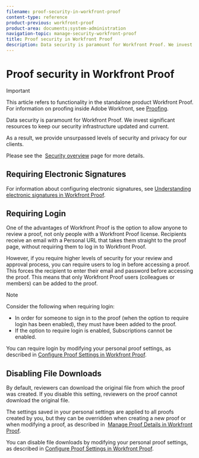 ```yaml
---
filename: proof-security-in-workfront-proof
content-type: reference
product-previous: workfront-proof
product-area: documents;system-administration
navigation-topic: manage-security-workfront-proof
title: Proof security in Workfront Proof
description: Data security is paramount for Workfront Proof. We invest significant resources to keep our security infrastructure updated and current.
---
```


# Proof security in Workfront Proof

>[!IMPORTANT]
>
>This article refers to functionality in the standalone product Workfront Proof. For information on proofing inside Adobe Workfront, see [Proofing](../../../review-and-approve-work/proofing/proofing.md).

Data security is paramount for Workfront Proof. We invest significant resources to keep our security infrastructure updated and current.

As a result, we provide unsurpassed levels of security and privacy for our clients.

Please see the&nbsp; [Security overview](https://www.workfront.com/workfront-security)&nbsp;page for more details.

## Requiring Electronic Signatures

For information about configuring electronic signatures, see [Understanding electronic signatures in Workfront Proof](../../../workfront-proof/wp-acct-admin/managing-security/electronic-sigs-in-wp.md).

## Requiring Login

One of the advantages of Workfront Proof is the option to allow anyone to review a proof, not only people with a Workfront Proof license.&nbsp;Recipients receive an email with a Personal URL that takes them straight to the proof page, without requiring them to log in to Workfront Proof.

However, if you require higher levels of security for your review and approval process, you can require users to log in before accessing a proof. This forces the recipient to enter their email and password before accessing the proof. This means that only Workfront Proof users (colleagues or members) can be added to the proof.

>[!NOTE]
>
>Consider the following when requiring login: 
>
>* In order for someone to sign in to the proof (when the option to require login has been enabled), they must have been added to the proof. 
>* If the option to require login is enabled, Subscriptions cannot be enabled. 
>

You can require login by modifying your personal proof settings, as described in [Configure Proof Settings in Workfront Proof](../../../workfront-proof/wp-work-proofsfiles/manage-your-work/configure-proof-settings.md).

## Disabling File Downloads

By default, reviewers can download the original file from which the proof was created. If you disable this setting, reviewers on the proof cannot download the original file.

The settings saved in your personal settings are applied to all proofs created by you, but they can be overridden when creating a new proof or when modifying a proof, as described in&nbsp; [Manage Proof Details in Workfront Proof](../../../workfront-proof/wp-work-proofsfiles/manage-your-work/manage-proof-details.md).

You can disable file downloads by modifying your personal proof settings, as&nbsp;described in [Configure Proof Settings in Workfront Proof](../../../workfront-proof/wp-work-proofsfiles/manage-your-work/configure-proof-settings.md).
